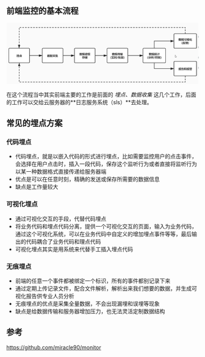 ## 前端监控的基本流程

![image-20230316111330564](README/image-20230316111330564.png)

在这个流程当中其实前端主要的工作是前面的 *埋点、数据收集* 这几个工作，后面的工作可以交给云服务器的**日志服务系统（sls）**去处理。

## 常见的埋点方案

### 代码埋点

+ 代码埋点，就是以嵌入代码的形式进行埋点，比如需要监控用户的点击事件，会选择在用户点击时，插入一段代码，保存这个监听行为或者直接将监听行为以某一种数据格式直接传递给服务器端
+ 优点是可以在任意时刻，精确的发送或保存所需要的数据信息
+ 缺点是工作量较大

### 可视化埋点

+ 通过可视化交互的手段，代替代码埋点
+ 将业务代码和埋点代码分离，提供一个可视化交互的页面，输入为业务代码，通过这个可视化系统，可以在业务代码中自定义的增加埋点事件等等，最后输出的代码耦合了业务代码和理点代码
+ 可视化埋点其实是用系统来代替手工插入埋点代码

### 无痕埋点

+ 前端的任意一个事件都被绑定一个标识，所有的事件都别记录下来
+ 通过定期上传记录文件，配合文件解析，解析出来我们想要的数据，并生成可视化报告供专业人员分析
+ 无痕埋点的优点是采集全量数据，不会出现漏埋和误埋等现象
+ 缺点是给数据传输和服务器增加压力，也无法灵活定制数据结构

## 参考

https://github.com/miracle90/monitor